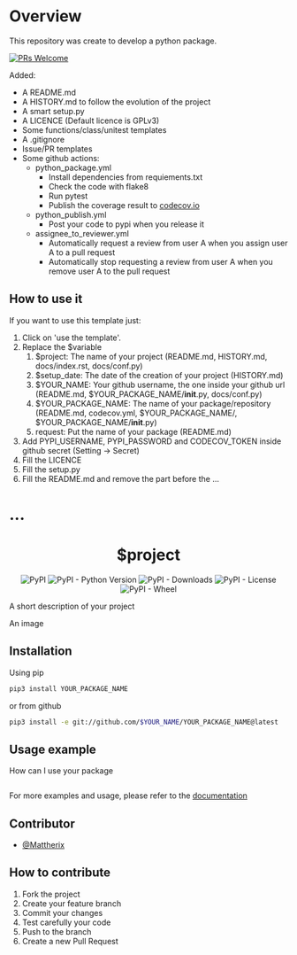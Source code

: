 Overview
========

This repository was create to develop a python package.

[![PRs Welcome](https://img.shields.io/badge/PRs-welcome-brightgreen.svg)](https://github.com/Mattherix/template-python-package/pulls)

Added:

* A README.md
* A HISTORY.md to follow the evolution of the project
* A smart setup.py
* A LICENCE (Default licence is GPLv3)
* Some functions/class/unitest templates
* A .gitignore
* Issue/PR templates
* Some github actions:
    * python_package.yml
        * Install dependencies from requiements.txt
        * Check the code with flake8
        * Run pytest
        * Publish the coverage result to [codecov.io](codecov.io)
    * python_publish.yml
        * Post your code to pypi when you release it
    * assignee_to_reviewer.yml
        * Automatically request a review from user A when you assign user A to a pull request
        * Automatically stop requesting a review from user A when you remove user A to the pull request

## How to use it
If you want to use this template just:

1. Click on 'use the template'.
2. Replace the $variable
   1. $project: The name of your project (README.md, HISTORY.md, docs/index.rst, docs/conf.py)
   2. $setup_date: The date of the creation of your project (HISTORY.md)
   3. $YOUR_NAME: Your github username, the one inside your github url (README.md, $YOUR_PACKAGE_NAME/__init__.py, docs/conf.py)
   4. $YOUR_PACKAGE_NAME: The name of your package/repository (README.md, codecov.yml, $YOUR_PACKAGE_NAME/, $YOUR_PACKAGE_NAME/__init__.py)
   5. request: Put the name of your package (README.md)
3. Add PYPI_USERNAME, PYPI_PASSWORD and CODECOV_TOKEN inside github secret (Setting -> Secret)
4. Fill the LICENCE
5. Fill the setup.py
6. Fill the README.md and remove the part before the ...

...
===


<div align="center">

$project
========

![PyPI](https://img.shields.io/pypi/v/request)
![PyPI - Python Version](https://img.shields.io/pypi/pyversions/request)
![PyPI - Downloads](https://img.shields.io/pypi/dm/request)
![PyPI - License](https://img.shields.io/pypi/l/request)
![PyPI - Wheel](https://img.shields.io/pypi/wheel/request)

</div>

A short description of your project

An image

Installation
------------
Using pip

```sh
pip3 install YOUR_PACKAGE_NAME
```

or from github

```sh
pip3 install -e git://github.com/$YOUR_NAME/YOUR_PACKAGE_NAME@latest
```

Usage example
-------------
How can I use your package

```python

```

For more examples and usage, please refer to the [documentation](https://github.com/$YOUR_NAME/YOUR_PACKAGE_NAME/wiki)

Contributor
-----------

- [@Mattherix](https://github.com/Mattherix)

How to contribute
-----------------

1. Fork the project
2. Create your feature branch
3. Commit your changes
4. Test carefully your code
5. Push to the branch
6. Create a new Pull Request